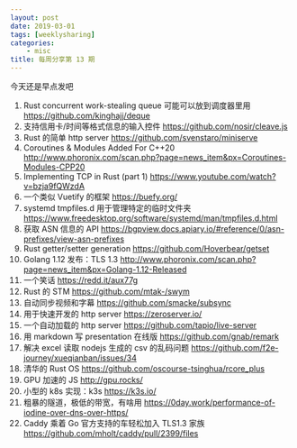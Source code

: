 ```yaml
---
layout: post
date: 2019-03-01
tags: [weeklysharing]
categories:
    - misc
title: 每周分享第 13 期
---
```


今天还是早点发吧

1. Rust concurrent work-stealing queue 可能可以放到调度器里用 https://github.com/kinghajj/deque
2. 支持信用卡/时间等格式信息的输入控件 https://github.com/nosir/cleave.js
3. Rust 的简单 http server https://github.com/svenstaro/miniserve
4. Coroutines & Modules Added For C++20 http://www.phoronix.com/scan.php?page=news_item&px=Coroutines-Modules-CPP20
5. Implementing TCP in Rust (part 1) https://www.youtube.com/watch?v=bzja9fQWzdA
6. 一个类似 Vuetify 的框架 https://buefy.org/
7. systemd tmpfiles.d 用于管理特定的临时文件夹 https://www.freedesktop.org/software/systemd/man/tmpfiles.d.html
8. 获取 ASN 信息的 API https://bgpview.docs.apiary.io/#reference/0/asn-prefixes/view-asn-prefixes
9. Rust getter/setter generation https://github.com/Hoverbear/getset
10. Golang 1.12 发布：TLS 1.3 http://www.phoronix.com/scan.php?page=news_item&px=Golang-1.12-Released
11. 一个笑话 https://redd.it/aux77g
12. Rust 的 STM https://github.com/mtak-/swym
13. 自动同步视频和字幕 https://github.com/smacke/subsync
14. 用于快速开发的 http server https://zeroserver.io/
15. 一个自动加载的 http server https://github.com/tapio/live-server
16. 用 markdown 写 presentation 在线版 https://github.com/gnab/remark
17. 解决 excel 读取 nodejs 生成的 csv 的乱码问题 https://github.com/f2e-journey/xueqianban/issues/34
18. 清华的 Rust OS https://github.com/oscourse-tsinghua/rcore_plus
19. GPU 加速的 JS http://gpu.rocks/
20. 小型的 k8s 实现：k3s https://k3s.io/
21. 粗暴的隧道，极低的带宽，有啥用 https://0day.work/performance-of-iodine-over-dns-over-https/
22. Caddy 乘着 Go 官方支持的车轻松加入 TLS1.3 家族 https://github.com/mholt/caddy/pull/2399/files

